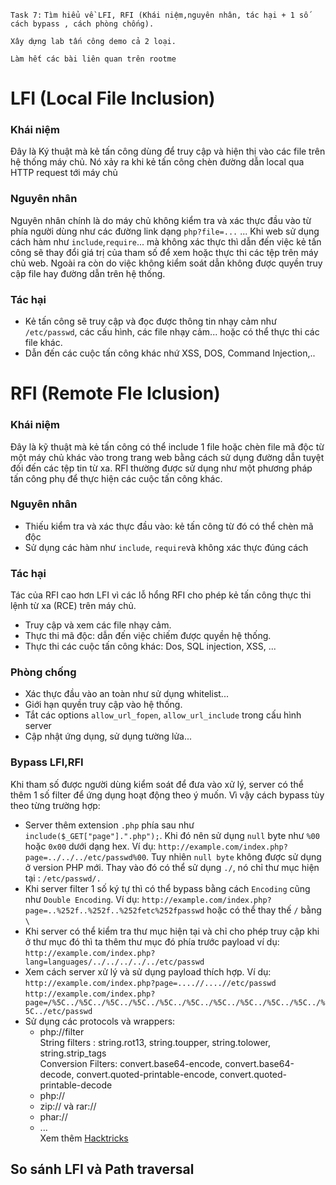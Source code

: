 `Task 7:` 
`Tìm hiểu về LFI, RFI (Khái niệm,nguyên nhân, tác hại + 1 số cách bypass , cách phòng chống).`

`Xây dựng lab tấn công demo cả 2 loại.`

`Làm hết các bài liên quan trên rootme`
# LFI (Local File Inclusion)
### Khái niệm
Đây là Ký thuật mà kẻ tấn công dùng để truy cập và hiện thị vào các file trên hệ thống máy chủ. Nó xảy ra khi kẻ tấn công chèn đường dẫn local qua HTTP request tới máy chủ
### Nguyên nhân
Nguyên nhân chính là do máy chủ không kiểm tra và xác thực đầu vào từ phía người dùng như các đường link dạng `php?file=...` ... Khi web sử dụng cách hàm như `include`,`require`... mà không xác thực thì dẫn đến việc kẻ tấn công sẽ thay đổi giá trị của tham số để xem hoặc thực thi các tệp trên máy chủ web. Ngoài ra còn do việc không kiểm soát dẫn không được quyền truy cập file hay đường dẫn trên hệ thống.
### Tác hại
  - Kẻ tấn công sẽ truy cập và đọc được thông tin nhạy cảm như `/etc/passwd`, các cấu hình, các file nhạy cảm... hoặc có thể thực thi các file khác.
  - Dẫn đến các cuộc tấn công khác nhứ XSS, DOS, Command Injection,..
# RFI (Remote Fle Iclusion)
### Khái niệm 
Đây là kỹ thuật mà kẻ tấn công có thể include 1 file hoặc chèn file mã độc từ một máy chủ khác vào trong trang web bằng cách sử dụng đường dẫn tuyệt đối đến các tệp tin từ xa. RFI thường được sử dụng như một phương pháp tấn công phụ để thực hiện các cuộc tấn công khác.
### Nguyên nhân
- Thiếu kiểm tra và xác thực đầu vào: kẻ tấn công từ đó có thể chèn mã độc
- Sử dụng các hàm như `include`, `require`và không xác thực đúng cách
### Tác hại
Tác của RFI cao hơn LFI vì các lỗ hổng RFI cho phép kẻ tấn công thực thi lệnh từ xa (RCE) trên máy chủ.<br>
- Truy cập và xem các file nhạy cảm.
- Thực thi mã độc: dẫn đến việc chiếm được quyền hệ thống.
- Thực thi các cuộc tấn công khác: Dos, SQL injection, XSS, ...
### Phòng chống
- Xác thực đầu vào an toàn như sử dụng whitelist...
- Giới hạn quyền truy cập vào hệ thống.
- Tắt các options `allow_url_fopen`, `allow_url_include` trong cấu hình server
- Cập nhật ứng dụng, sử dụng tường lửa...
### Bypass LFI,RFI
Khi tham số được người dùng kiểm soát để đưa vào xử lý, server có thể thêm 1 số filter để ứng dụng hoạt động theo ý muốn. Vì vậy cách bypass tùy theo từng trường hợp:
- Server thêm extension `.php` phía sau như `include($_GET["page"].".php");`. Khi đó nên sử dụng `null` byte như `%00` hoặc `0x00` dưới dạng hex. Ví dụ: `http://example.com/index.php?page=../../../etc/passwd%00`. Tuy nhiên `null byte` không được sử dụng ở version PHP mới. Thay vào đó có thể sử dụng `./`, nó chỉ thư mục hiện tại : `/etc/passwd/.` 
- Khi server filter 1 số ký tự thì có thể bypass bằng cách `Encoding` cũng như `Double Encoding`. Ví dụ: `http://example.com/index.php?page=..%252f..%252f..%252fetc%252fpasswd` hoặc có thể thay thế `/` bằng `\`
- Khi server có thể kiểm tra thư mục hiện tại và chỉ cho phép truy cập khi ở thư mục đó thì ta thêm thư mục đó phía trước payload ví dụ: `http://example.com/index.php?lang=languages/../../../../../etc/passwd`
- Xem cách server xử lý và sử dụng payload thích hợp. Ví dụ:
`http://example.com/index.php?page=....//....//etc/passwd` <br>
`http://example.com/index.php?page=/%5C../%5C../%5C../%5C../%5C../%5C../%5C../%5C../%5C../%5C../%5C../etc/passwd`
- Sử dụng các protocols và wrappers: 
  - php://filter<br>String filters : string.rot13, string.toupper, string.tolower, string.strip_tags
  <br>Conversion Filters: convert.base64-encode, convert.base64-decode, convert.quoted-printable-encode, convert.quoted-printable-decode
  - php://
  - zip:// và rar://
  - phar:// 
  - ...
<br>Xem thêm <a href="https://book.hacktricks.xyz/pentesting-web/file-inclusion" >Hacktricks</a>

## So sánh LFI và Path traversal
